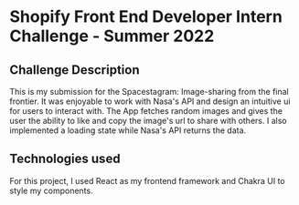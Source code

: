 # Shopify Front End Developer Intern Challenge - Summer 2022

## Challenge Description

This is my submission for the Spacestagram: Image-sharing from the final frontier. It was enjoyable to work with Nasa's API and design an intuitive ui for users to interact with. The App fetches random images and gives the user the ability to like and copy the image's url to share with others. I also implemented a loading state while Nasa's API returns the data.

## Technologies used

For this project, I used React as my frontend framework and Chakra UI to style my components.
